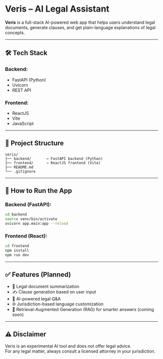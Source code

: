 # Veris – AI Legal Assistant

**Veris** is a full-stack AI-powered web app that helps users understand legal documents, generate clauses, and get plain-language explanations of legal concepts.

---

## 🛠 Tech Stack

### Backend:
- FastAPI (Python)
- Uvicorn
- REST API

### Frontend:
- ReactJS
- Vite
- JavaScript

---

## 📁 Project Structure

```
veris/
├── backend/       → FastAPI backend (Python)
├── frontend/      → ReactJS frontend (Vite)
├── README.md
└── .gitignore
```

---

## 🚀 How to Run the App

### Backend (FastAPI):
```bash
cd backend
source venv/bin/activate
uvicorn app.main:app --reload
```

### Frontend (React):
```bash
cd frontend
npm install
npm run dev
```

---

## ✅ Features (Planned)
- 📄 Legal document summarization
- ✍️ Clause generation based on user input
- 💬 AI-powered legal Q&A
- 🌐 Jurisdiction-based language customization
- 🧠 Retrieval-Augmented Generation (RAG) for smarter answers (coming soon)

---

## ⚠️ Disclaimer
Veris is an experimental AI tool and does not offer legal advice.  
For any legal matter, always consult a licensed attorney in your jurisdiction.